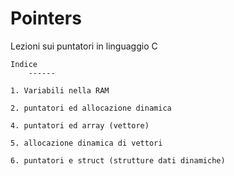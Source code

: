 # Pointers
Lezioni sui puntatori in linguaggio C

    Indice
		------

	1. Variabili nella RAM

	2. puntatori ed allocazione dinamica

	4. puntatori ed array (vettore)

	5. allocazione dinamica di vettori

	6. puntatori e struct (strutture dati dinamiche)
